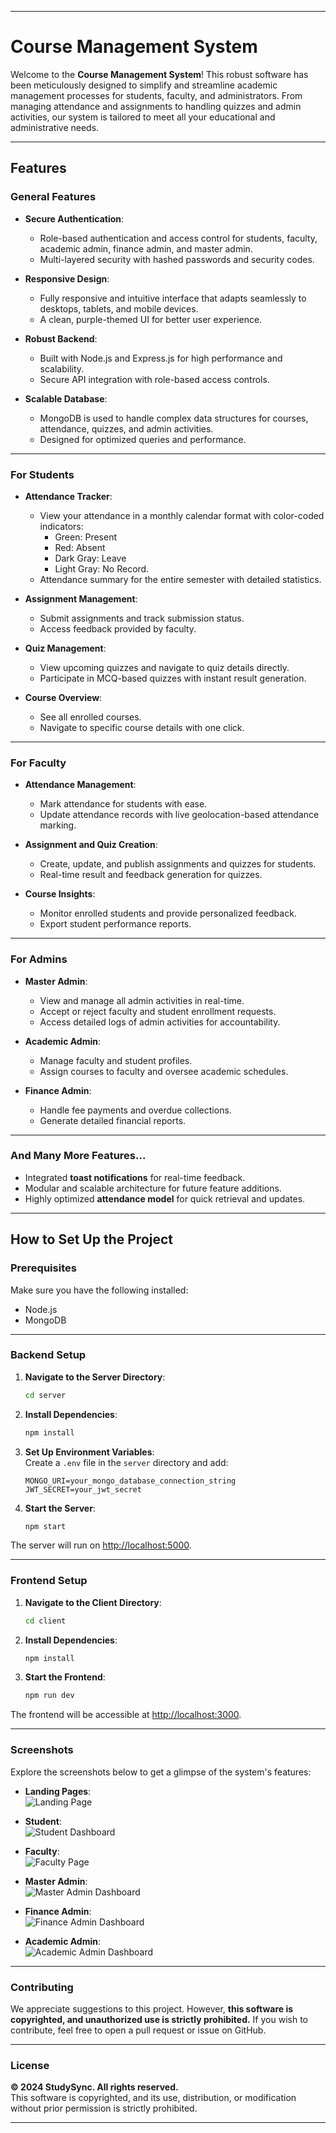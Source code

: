 
---

# **Course Management System**

Welcome to the **Course Management System**! This robust software has been meticulously designed to simplify and streamline academic management processes for students, faculty, and administrators. From managing attendance and assignments to handling quizzes and admin activities, our system is tailored to meet all your educational and administrative needs.  

---

## **Features**

### **General Features**
- **Secure Authentication**:
  - Role-based authentication and access control for students, faculty, academic admin, finance admin, and master admin.
  - Multi-layered security with hashed passwords and security codes.

- **Responsive Design**:
  - Fully responsive and intuitive interface that adapts seamlessly to desktops, tablets, and mobile devices.
  - A clean, purple-themed UI for better user experience.

- **Robust Backend**:
  - Built with Node.js and Express.js for high performance and scalability.
  - Secure API integration with role-based access controls.

- **Scalable Database**:
  - MongoDB is used to handle complex data structures for courses, attendance, quizzes, and admin activities.
  - Designed for optimized queries and performance.

---

### **For Students**
- **Attendance Tracker**:
  - View your attendance in a monthly calendar format with color-coded indicators:  
    - Green: Present  
    - Red: Absent  
    - Dark Gray: Leave  
    - Light Gray: No Record.
  - Attendance summary for the entire semester with detailed statistics.

- **Assignment Management**:
  - Submit assignments and track submission status.
  - Access feedback provided by faculty.

- **Quiz Management**:
  - View upcoming quizzes and navigate to quiz details directly.
  - Participate in MCQ-based quizzes with instant result generation.

- **Course Overview**:
  - See all enrolled courses.
  - Navigate to specific course details with one click.

---

### **For Faculty**
- **Attendance Management**:
  - Mark attendance for students with ease.
  - Update attendance records with live geolocation-based attendance marking.

- **Assignment and Quiz Creation**:
  - Create, update, and publish assignments and quizzes for students.
  - Real-time result and feedback generation for quizzes.

- **Course Insights**:
  - Monitor enrolled students and provide personalized feedback.
  - Export student performance reports.

---

### **For Admins**
- **Master Admin**:
  - View and manage all admin activities in real-time.
  - Accept or reject faculty and student enrollment requests.
  - Access detailed logs of admin activities for accountability.

- **Academic Admin**:
  - Manage faculty and student profiles.
  - Assign courses to faculty and oversee academic schedules.

- **Finance Admin**:
  - Handle fee payments and overdue collections.
  - Generate detailed financial reports.

---

### **And Many More Features...**
- Integrated **toast notifications** for real-time feedback.  
- Modular and scalable architecture for future feature additions.  
- Highly optimized **attendance model** for quick retrieval and updates.  

---

## **How to Set Up the Project**

### **Prerequisites**
Make sure you have the following installed:  
- Node.js  
- MongoDB  

---

### **Backend Setup**
1. **Navigate to the Server Directory**:
   ```bash
   cd server
   ```

2. **Install Dependencies**:
   ```bash
   npm install
   ```

3. **Set Up Environment Variables**:  
   Create a `.env` file in the `server` directory and add:  
   ```env
   MONGO_URI=your_mongo_database_connection_string
   JWT_SECRET=your_jwt_secret
   ```

4. **Start the Server**:
   ```bash
   npm start
   ```

The server will run on [http://localhost:5000](http://localhost:5000).  

---

### **Frontend Setup**
1. **Navigate to the Client Directory**:
   ```bash
   cd client
   ```

2. **Install Dependencies**:
   ```bash
   npm install
   ```

3. **Start the Frontend**:
   ```bash
   npm run dev
   ```

The frontend will be accessible at [http://localhost:3000](http://localhost:3000).  

---

### **Screenshots**
Explore the screenshots below to get a glimpse of the system's features:  

- **Landing Pages**:   
  ![Landing Page](Image_of_CMS/LandingPages)

- **Student**:  
  ![Student Dashboard](Image_of_CMS/Student)

- **Faculty**:  
  ![Faculty Page](Image_of_CMS/Faculty)

- **Master Admin**:  
  ![Master Admin Dashboard](Image_of_CMS/MasterAdmin)

- **Finance Admin**:  
  ![Finance Admin Dashboard](Image_of_CMS/FinanceAdmin)

- **Academic Admin**:  
  ![Academic Admin Dashboard](Image_of_CMS/AcademicAdmin)  

---

### **Contributing**
We appreciate suggestions to this project. However, **this software is copyrighted, and unauthorized use is strictly prohibited.** If you wish to contribute, feel free to open a pull request or issue on GitHub.

---

### **License**
**© 2024 StudySync. All rights reserved.**  
This software is copyrighted, and its use, distribution, or modification without prior permission is strictly prohibited.  

--- 
